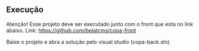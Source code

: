 ## Execução

Atenção! 
Esse projeto deve ser executado junto com o front que esta no link abaixo.
Link: https://github.com/belatcms/copa-front

Baixe o projeto e abra a solução pelo visual studio (copa-back.sln).
